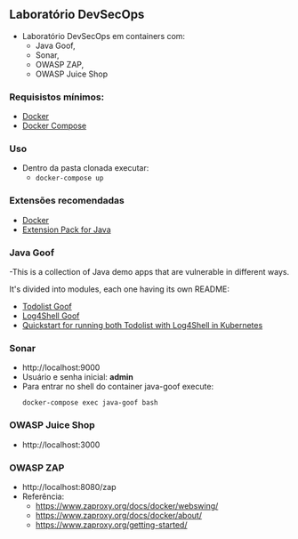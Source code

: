 ## Laboratório DevSecOps
- Laboratório DevSecOps em containers com: 
    - Java Goof, 
    - Sonar,
    - OWASP ZAP,
    - OWASP Juice Shop

### Requisistos mínimos:

- [Docker](http://pje.wiki.tjdft.jus.br/index.php/Docker) 
- [Docker Compose](http://pje.wiki.tjdft.jus.br/index.php/Docker_Compose)


### Uso
- Dentro da pasta clonada executar: 
    - ```docker-compose up```

### Extensões recomendadas
- [Docker](https://marketplace.visualstudio.com/items?itemName=ms-azuretools.vscode-docker)
- [Extension Pack for Java](https://marketplace.visualstudio.com/items?itemName=vscjava.vscode-java-pack)

### Java Goof 

-This is a collection of Java demo apps that are vulnerable in different ways.

It's divided into modules, each one having its own README:

* [Todolist Goof](todolist-goof/README.md)
* [Log4Shell Goof](log4shell-goof/README.md)
* [Quickstart for running both Todolist with Log4Shell in Kubernetes](README-K8S.md)

### Sonar
- http://localhost:9000
- Usuário e senha inicial: **admin**
- Para entrar no shell do container java-goof execute:
    ```shell
    docker-compose exec java-goof bash
    ```
### OWASP Juice Shop
- http://localhost:3000 

### OWASP ZAP
- http://localhost:8080/zap
- Referência: 
    - https://www.zaproxy.org/docs/docker/webswing/
    - https://www.zaproxy.org/docs/docker/about/
    - https://www.zaproxy.org/getting-started/
